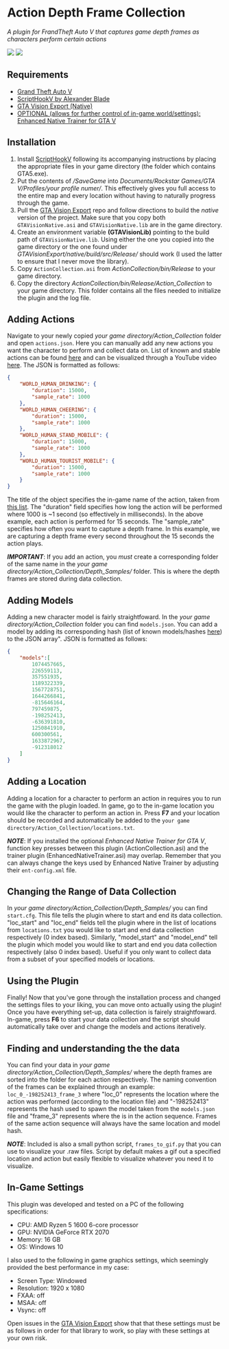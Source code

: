 Action Depth Frame Collection
=============================
*A plugin for FrandTheft Auto V that captures game depth frames as characters perform certain actions*

<img src="/Samples/clap_rgb.gif">
<img src="/Samples/clap_depth.gif">

## Requirements
* [Grand Theft Auto V](https://store.steampowered.com/app/271590/Grand_Theft_Auto_V/)
* [ScriptHookV by Alexander Blade](http://www.dev-c.com/gtav/scripthookv/) 
* [GTA Vision Export (Native)](https://github.com/umautobots/GTAVisionExport)
* [OPTIONAL (allows for further control of in-game world/settings): Enhanced Native Trainer for GTA V](https://www.gta5-mods.com/scripts/enhanced-native-trainer-zemanez-and-others)

## Installation
1. Install [ScriptHookV](http://www.dev-c.com/gtav/scripthookv/) following its accompanying instructions by placing the appropriate files in your game directory (the folder which contains GTA5.exe).
2. Put the contents of */SaveGame* into *Documents/Rockstar Games/GTA V/Profiles/your profile numer/*. This effectively gives you full access to the entire map and every location without having to naturally progress through the game.
3. Pull the [GTA Vision Export](https://github.com/umautobots/GTAVisionExport) repo and follow directions to build the *native* version of the project.  Make sure that you copy both `GTAVisionNative.asi` and `GTAVisionNative.lib` are in the game directory. 
4. Create an environment variable **(GTAVisionLib)** pointing to the build path of `GTAVisionNative.lib`. Using either the one you copied into the game directory or the one found under *GTAVisionExport/native/build/src/Release/* should work (I used the latter to ensure that I never move the library).
5. Copy `ActionCollection.asi` from *ActionCollection/bin/Release* to your game directory. 
6. Copy the directory *ActionCollection/bin/Release/Action_Collection* to your game directory. This folder contains all the files needed to initialize the plugin and the log file. 

## Adding Actions
Navigate to your newly copied *your game directory/Action_Collection* folder and open `actions.json`. Here you can manually add any new actions you want the character to perform and collect data on. List of known and stable actions can be found [here](https://pastebin.com/6mrYTdQv) and can be visualized through a YouTube video [here](https://youtu.be/zO9BwwrsytE). The JSON is formatted as follows:
```json
{
    "WORLD_HUMAN_DRINKING": {
        "duration": 15000,
        "sample_rate": 1000
    },
    "WORLD_HUMAN_CHEERING": {
        "duration": 15000,
        "sample_rate": 1000
    },
    "WORLD_HUMAN_STAND_MOBILE": {
        "duration": 15000,
        "sample_rate": 1000
    },
    "WORLD_HUMAN_TOURIST_MOBILE": {
        "duration": 15000,
        "sample_rate": 1000
    }
}
```
The title of the object specifies the in-game name of the action, taken from [this list](https://pastebin.com/6mrYTdQv). The "duration" field specifies how long the action will be performed where 1000 is ~1 second (so effectively in milliseconds). In the above example, each action is performed for 15 seconds. The "sample_rate" specifies how often you want to capture a depth frame. In this example, we are capturing a depth frame every second throughout the 15 seconds the action plays. 

***IMPORTANT***: If you add an action, you *must* create a corresponding folder of the same name in the *your game directory/Action_Collection/Depth_Samples/* folder. This is where the depth frames are stored during data collection. 

## Adding Models
Adding a new character model is fairly straightfoward. In the *your game directory/Action_Collection* folder you can find `models.json`. You can add a model by adding its corresponding hash (list of known models/hashes [here](https://wiki.gtanet.work/index.php/Peds)) to the JSON array". JSON is formatted as follows:
```json
{
    "models":[
        1074457665, 
        226559113,
        357551935, 
        1189322339,
        1567728751, 
        1644266841,
        -815646164,
        797459875,
        -198252413,
        -636391810,
        1250841910, 
        600300561,
        1633872967, 
        -912318012
    ]
}
```

## Adding a Location
Adding a location for a character to perform an action in requires you to run the game with the plugin loaded. In game, go to the in-game location you would like the character to perform an action in. Press **F7** and your location should be recorded and automatically be added to the `your game directory/Action_Collection/locations.txt`.

***NOTE***: If you installed the optional *Enhanced Native Trainer for GTA V*, function key presses between this plugin (ActionCollection.asi) and the trainer plugin (EnhancedNativeTrainer.asi) may overlap. Remember that you can always change the keys used by Enhanced Native Trainer by adjusting their `ent-config.xml` file. 

## Changing the Range of Data Collection
In *your game directory/Action_Collection/Depth_Samples/* you can find `start.cfg`. This file tells the plugin where to start and end its data collection. "loc_start" and "loc_end" fields tell the plugin where in the list of locations from `locations.txt` you would like to start and end data collection respectively (0 index based). Similarly, "model_start" and "model_end" tell the plugin which model you would like to start and end you data collection respectively (also 0 index based). Useful if you only want to collect data from a subset of your specified models or locations. 

## Using the Plugin
Finally! Now that you've gone through the installation process and changed the settings files to your liking, you can move onto actually using the plugin! Once you have everything set-up, data collection is fairely straightfoward. In-game, press **F6** to start your data collection and the script should automatically take over and change the models and actions iteratively. 

## Finding and understanding the the data
You can find your data in *your game directory/Action_Collection/Depth_Samples/* where the depth frames are sorted into the folder for each action respectively. The naming convention of the frames can be explained through an example: `loc_0_-198252413_frame_3` where "loc_0" represents the location where the action was performed (according to the location file) and "-198252413" represents the hash used to spawn the model taken from the `models.json` file and "frame_3" represents where the is in the action sequence. Frames of the same action sequence will always have the same location and model hash. 

***NOTE***: Included is also a small python script, `frames_to_gif.py` that you can use to visualize your .raw files. Script by default makes a gif out a specified location and action but easily flexible to visualize whatever you need it to visualize. 

## In-Game Settings
This plugin was developed and tested on a PC of the following specifications:
* CPU: AMD Ryzen 5 1600 6-core processor
* GPU: NVIDIA GeForce RTX 2070
* Memory: 16 GB
* OS: Windows 10

I also used to the following in game graphics settings, which seemingly provided the best performance in my case: 
* Screen Type: Windowed
* Resolution: 1920 x 1080
* FXAA: off
* MSAA: off 
* Vsync: off

Open issues in the [GTA Vision Export](https://github.com/umautobots/GTAVisionExport) show that that these settings must be as follows in order for that library to work, so play with these settings at your own risk. 
